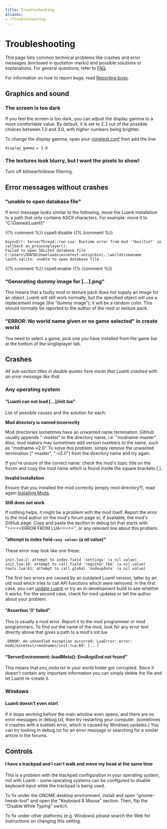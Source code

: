 ```yaml
---
title: Troubleshooting
aliases:
- /Troubleshooting
---
```


# Troubleshooting

This page lists common technical problems like crashes and error messages (enclosed in quotation marks) and possible solutions or explanations. For general questions, refer to [FAQ](/about/faq "FAQ").

For information on how to report bugs, read [Reporting bugs](/for-players/reporting-bugs "Reporting bugs").

Graphics and sound
------------------

### The screen is too dark

If you feel the screen is too dark, you can adjust the display gamma to a more comfortable value. By default, it is set to 2.2 out of the possible choices between 1.0 and 3.0, with _higher_ numbers being brighter.

To change the display gamma, open your [minetest.conf](/for-players/minetest-conf "Minetest.conf") then add the line:

```
display_gamma = 3.0
```


### The textures look blurry, but I want the pixels to show!

Turn off bilinear/trilinear filtering.

Error messages without crashes
------------------------------

### "unable to open database file"

If error message looks similar to the following, move the Luanti installation to a path that only contains ASCII characters. For example: move it to "C:\\Games\\Luanti\\"

{{% comment %}} cspell:disable {{% /comment %}}

```
AsyncErr: ServerThread::run Lua: Runtime error from mod '*builtin*' in callback on_prejoinplayer():
Failed to open SQLite3 database file C:\Users\ПЛАТЫ\Downloads\minetest-unzip\bin\..\worlds\newname
\auth.sqlite: unable to open database file
```

{{% comment %}} cspell:enable {{% /comment %}}

### “Generating dummy image for \[…\].png”

This means that a faulty mod or texture pack does not supply an image for an object. Luanti will still work normally, but the specified object will use a replacement image (the “dummy image”); it will be a random color. This should normally be reported to the author of the mod or texture pack.

### "ERROR: No world name given or no game selected" in create world

You need to select a game, pick one you have installed from the game bar at the bottom of the singleplayer tab.

Crashes
-------

_All sub-section titles in double quotes here mean that Luanti crashed with an error message like that._

### Any operating system

#### “Luanti can not load \[…\]/init.lua”

List of possible causes and the solution for each:

**Mod directory is named incorrectly**

Mod directories sometimes have an unwanted name termination. GitHub usually appends "-master" to the directory name, i.e. "modname-master". Also, mod makers may sometimes add version numbers to the name, such as "modname-v2.0" To solve this problem, simply remove the unwanted termination ("-master", "-v2.0") from the directory name and try again.

If you're unsure of the correct name: check the mod's topic title on the forum and copy the mod name which is found inside the square brackets \[ \].

**Invalid installation**

Ensure that you installed the mod correctly (empty mod directory?), read again [Installing Mods](/for-players/installing-mods "Installing Mods").

**Still does not work**

If nothing helps, it might be a problem with the mod itself. Report the error to the mod author on the mod's forum page or, if available, the mod's GitHub page. Copy and paste the section in debug.txt that starts with "=====ERROR FROM LUA=====", or any relevant line about this problem.

#### ”attempt to index field `<any value>` (a nil value)”

These error may look like one these:

```
init.lua:2: attempt to index field 'settings' (a nil value)
init.lua:18: attempt to call field 'register_lbm' (a nil value)
tools.lua:61: attempt to call global 'nodeupdate' (a nil value)

```


The first two errors are caused by an outdated Luanti version, latter by an old mod which tries to call API functions which were removed. In the first case, you can [update Luanti](http://luanti.org/download) or try an in-development build to see whether it works. For the second case, check for mod updates or tell the author about your problem.

#### “Assertion '0' failed”

This is usually a mod error. Report it to the mod programmer or mod programmers. To find out the name of the mod, look for any error text directly above that gives a path to a mod's init.lua

```
 ERROR: An unhandled exception occurred: LuaError: error: mods/minetest/<modname>/init.lua:69: [...]

```


#### “ServerEnvironment::loadMeta(): EnvArgsEnd not found”

This means that _env\_meta.txt_ in your world folder got corrupted. Since it doesn't contain any important information you can simply delete the file and let Luanti re-create it.

### Windows

#### Luanti doesn’t even start

If it stops working before the main window even opens, and there are no error messages in debug.txt, then try restarting your computer. (sometimes it crashes with a `0x00005` error, which is caused by Windows updates.) You can try looking in debug.txt for an error message or searching for a similar article in the forums.

Controls
--------

#### I have a trackpad and I can't walk and move my head at the same time

This is a problem with the trackpad configuration in your operating system, not with Luanti - some operating systems can be configured to disable keyboard input while the trackpad is being used.

To fix under the GNOME desktop environment, install and open "gnome-tweak-tool" and open the "Keyboard & Mouse" section. Then, flip the "Disable While Typing" switch.

To fix under other platforms (e.g. Windows) please search the Web for instructions on changing this setting.
